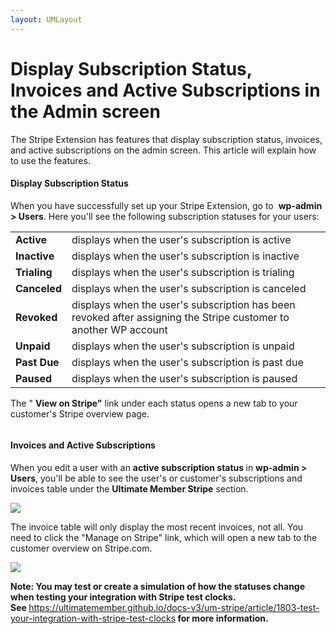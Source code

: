 ```yaml
---
layout: UMLayout
---
```

# Display Subscription Status, Invoices and Active Subscriptions in the Admin screen
<p>
	The Stripe Extension has features that display subscription status, invoices, and active subscriptions on the admin screen. This article will explain how to use the features.</p><h4>Display Subscription Status</h4><p>
	When you have successfully set up your Stripe Extension, go to 
	<strong>wp-admin > Users</strong>. Here you'll see the following subscription statuses for your users:</p>
<table>
<tbody>
<tr>
	<td>
		<strong>Active</strong>
	</td>
	<td>
		displays when the user's subscription is active
	</td>
</tr>
<tr>
	<td>
		<strong>Inactive</strong>
	</td>
	<td>
		<strong></strong>displays when the user's subscription is inactive
	</td>
</tr>
<tr>
	<td>
		<strong>Trialing</strong>
	</td>
	<td>
		displays when the user's subscription is trialing
	</td>
</tr>
<tr>
	<td>
		<strong>Canceled</strong>
	</td>
	<td>
		displays when the user's subscription is canceled
	</td>
</tr>
<tr>
	<td>
		<strong>Revoked</strong>
	</td>
	<td>
		<strong></strong>displays when the user's subscription has been revoked after assigning the Stripe customer to another WP account
	</td>
</tr>
<tr>
	<td>
		<strong>Unpaid</strong>
	</td>
	<td>
		<strong></strong>displays when the user's subscription is unpaid 
	</td>
</tr>
<tr>
	<td>
		<strong>Past Due</strong>
	</td>
	<td>
		<strong></strong>displays when the user's subscription is past due 
	</td>
</tr>
<tr>
	<td>
		<strong>Paused</strong>
	</td>
	<td>
		displays when the user's subscription is paused
	</td>
</tr>
</tbody>
</table><p>
	The "
	<strong>View on Stripe"</strong> link under each status opens a new tab to your customer's Stripe overview page.</p><p>
	<img class="noBdr" src="https://s3.amazonaws.com/helpscout.net/docs/assets/561c96629033600a7a36d662/images/649afde8c5d2b53344e72e26/file-hqPDKXkaAG.png" alt="" style="display: block; margin: auto;"></p><h4>Invoices and Active Subscriptions</h4><p>
	When you edit a user with an <strong>active subscription status </strong>in <strong>wp-admin > Users</strong>, you'll be able to see the user's or customer's subscriptions and invoices table under the <strong>Ultimate Member Stripe</strong> section.</p><p>
	<img class="noBdr" src="https://s3.amazonaws.com/helpscout.net/docs/assets/561c96629033600a7a36d662/images/650b11a4e249755d2f85c3bd/file-A5KmoUMXbs.png"></p><p>
	The invoice table will only display the most recent invoices, not all. You need to click the "Manage on Stripe" link, which will open a new tab to the customer overview on Stripe.com.</p><p>
	<img class="noBdr" src="https://s3.amazonaws.com/helpscout.net/docs/assets/561c96629033600a7a36d662/images/650b12fd15e8de2d9d32584f/file-f3OSIYeqjM.png"></p><p class="callout-blue">
	<strong>Note: You may test or create a simulation of how the statuses change when testing your integration with Stripe test clocks. See </strong><a href="https://ultimatemember.github.io/docs-v3/um-stripe/article/1803-test-your-integration-with-stripe-test-clocks">https://ultimatemember.github.io/docs-v3/um-stripe/article/1803-test-your-integration-with-stripe-test-clocks</a><strong> for more information.</strong></p>
